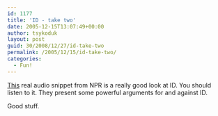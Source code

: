 ```yaml
---
id: 1177
title: 'ID - take two'
date: 2005-12-15T13:07:49+00:00
author: tsykoduk
layout: post
guid: 30/2008/12/27/id-take-two
permalink: /2005/12/15/id-take-two/
categories:
  - Fun!
---
```

<a href="http://www.npr.org/templates/story/story.php?storyId=5024450">This</a> real audio snippet from <span class="caps">NPR</span> is a really good look at ID. You should listen to it. They present some powerful arguments for and against ID.


Good stuff.